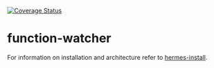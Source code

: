 [![Coverage Status](https://coveralls.io/repos/github/hermes-serverless/function-watcher/badge.svg?branch=master)](https://coveralls.io/github/hermes-serverless/function-watcher?branch=master)

# function-watcher

For information on installation and architecture refer to [hermes-install](https://github.com/hermes-serverless/hermes-install).

